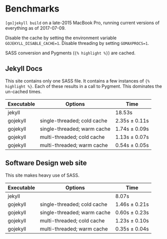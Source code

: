 # Benchmarks

`[go]jekyll build` on a late-2015 MacBook Pro, running current versions of everything as of 2017-07-09.

Disable the cache by setting the environment variable `GOJEKYLL_DISABLE_CACHE=1`.
Disable threading by setting `GOMAXPROCS=1`.

SASS conversion and Pygments (`{% highlight %}`) are cached.

## Jekyll Docs

This site contains only one SASS file.
It contains a few instances of `{% highlight %}`.
Each of these results in a call to Pygment. This dominates the un-cached times.

| Executable | Options                     | Time          |
|------------|-----------------------------|---------------|
| jekyll     |                             | 18.53s        |
| gojekyll   | single-threaded; cold cache | 2.35s ± 0.11s |
| gojekyll   | single-threaded; warm cache | 1.74s ± 0.09s |
| gojekyll   | multi-threaded; cold cache  | 1.13s ± 0.07s |
| gojekyll   | multi-threaded; warm cache  | 0.54s ± 0.05s |

## Software Design web site

This site makes heavy use of SASS.

| Executable | Options                     | Time          |
|------------|-----------------------------|---------------|
| jekyll     |                             | 8.07s         |
| gojekyll   | single-threaded; cold cache | 1.46s ± 0.21s |
| gojekyll   | single-threaded; warm cache | 0.60s ± 0.23s |
| gojekyll   | multi-threaded; cold cache  | 1.23s ± 0.10s |
| gojekyll   | multi-threaded; warm cache  | 0.35s ± 0.04s |
